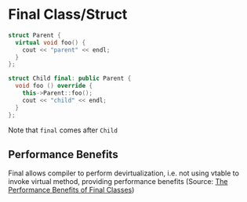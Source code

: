 # Final Class/Struct

```cpp
struct Parent {
  virtual void foo() {
    cout << "parent" << endl;
  }
};

struct Child final: public Parent {
  void foo () override {
    this->Parent::foo();
    cout << "child" << endl;
  }
};

```

Note that `final` comes after `Child`

## Performance Benefits

Final allows compiler to perform devirtualization, i.e. not using vtable to
invoke virtual method, providing performance benefits (Source:
[The Performance Benefits of Final Classes](https://devblogs.microsoft.com/cppblog/the-performance-benefits-of-final-classes/))
